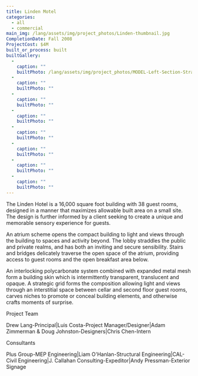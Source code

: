 ```yaml
---
title: Linden Motel
categories:
  - all
  - commercial
main_img: /lang/assets/img/project_photos/Linden-thumbnail.jpg
CompletionDate: Fall 2008
ProjectCost: $4M
built_or_process: built
builtGallery:
  - 
    caption: ""
    builtPhoto: /lang/assets/img/project_photos/MODEL-Left-Section-Straighton.jpg
  - 
    caption: ""
    builtPhoto: ""
  - 
    caption: ""
    builtPhoto: ""
  - 
    caption: ""
    builtPhoto: ""
  - 
    caption: ""
    builtPhoto: ""
  - 
    caption: ""
    builtPhoto: ""
  - 
    caption: ""
    builtPhoto: ""
  - 
    caption: ""
    builtPhoto: ""
---
```

The Linden Hotel is a 16,000 square foot building with 38 guest rooms, designed in a manner that maximizes allowable built area on a small site.  The design is further informed by a client seeking to create a unique and memorable sensory experience for guests.

An atrium scheme opens the compact building to light and views through the building to spaces and activity beyond.  The lobby straddles the public and private realms, and has both an inviting and secure sensibility.  Stairs and bridges delicately traverse the open space of the atrium, providing access to guest rooms and the open breakfast area below.

An interlocking polycarbonate system combined with expanded metal mesh form a building skin which is intermittently transparent, translucent and opaque. A strategic grid forms the composition allowing light and views through an interstitial space between cellar and second floor guest rooms, carves niches to promote or conceal building elements, and otherwise crafts moments of surprise.

Project Team

Drew Lang-Principal|Luis Costa-Project Manager/Designer|Adam Zimmerman & Doug Johnston-Designers|Chris Chen-Intern

Consultants

Plus Group-MEP Engineering|Liam O'Hanlan-Structural Engineering|CAL-Civil Engineering|J. Callahan Consulting-Expeditor|Andy Pressman-Exterior Signage

